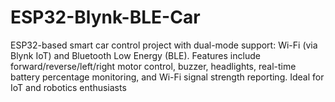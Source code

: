 # ESP32-Blynk-BLE-Car
ESP32-based smart car control project with dual-mode support: Wi-Fi (via Blynk IoT) and Bluetooth Low Energy (BLE).  Features include forward/reverse/left/right motor control, buzzer, headlights, real-time battery percentage monitoring, and Wi-Fi signal strength reporting. Ideal for IoT and robotics enthusiasts
